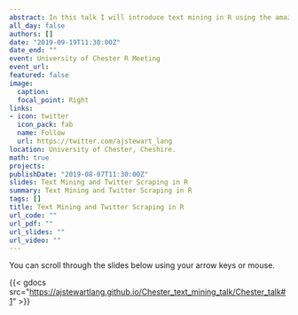 ```yaml
---
abstract: In this talk I will introduce text mining in R using the amazing Tidytext package by Julia Silge and David Robinson. We'll cover how to summarise text data, sentiment analysis, the extraction of frequency information (demonstrating Zipf's law), characterising text that plays a unique contribution in two different corpora, N-gram analysis, and scraping Twitter and visualising Tweets. We'll also have a look at the Twitter timelines of Stephen King and Neil Gaiman...
all_day: false
authors: []
date: "2019-09-19T11:30:00Z"
date_end: "" 
event: University of Chester R Meeting
event_url: 
featured: false 
image:  
  caption: 
  focal_point: Right
links:
- icon: twitter 
  icon_pack: fab
  name: Follow
  url: https://twitter.com/ajstewart_lang
location: University of Chester, Cheshire.
math: true
projects:
publishDate: "2019-08-07T11:30:00Z"
slides: Text Mining and Twitter Scraping in R
summary: Text Mining and Twitter Scraping in R
tags: []
title: Text Mining and Twitter Scraping in R
url_code: ""
url_pdf: ""
url_slides: ""
url_video: ""
---
```

 
You can scroll through the slides below using your arrow keys or mouse.

{{< gdocs src="https://ajstewartlang.github.io/Chester_text_mining_talk/Chester_talk#1" >}}


